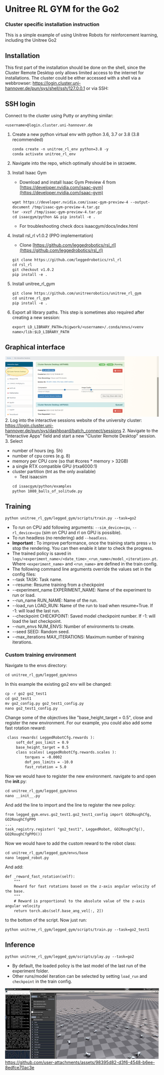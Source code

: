 # Unitree RL GYM for the Go2
### Cluster specific installation instruction


This is a simple example of using Unitree Robots for reinforcement learning, including the Unitree Go2

## Installation
This first part of the installation should be done on the shell, since the Cluster Remote Desktop only allows limited access to the internet for installations.
The cluster could be either accessed with a shell via a webbrowser: https://login.cluster.uni-hannover.de/pun/sys/shell/ssh/127.0.0.1 or via SSH:
## SSH login
   Connect to the cluster using Putty or anything similar:
   ```
   <username>@login.cluster.uni-hannover.de
   ```
1. Create a new python virtual env with python 3.6, 3.7 or 3.8 (3.8 recommended)
   ```
   conda create -n unitree_rl_env python=3.8 -y
   conda activate unitree_rl_env
   ```
2. Navigate into the repo, which optimally should be in `$BIGWORK`.
3. Install Isaac Gym

   - Download and install Isaac Gym Preview 4 from [https://developer.nvidia.com/isaac-gym](https://developer.nvidia.com/isaac-gym)
   ```
   wget https://developer.nvidia.com/isaac-gym-preview-4 --output-document /tmp/isaac-gym-preview-4.tar.gz
   tar -xvzf /tmp/isaac-gym-preview-4.tar.gz
   cd isaacgym/python && pip install -e .
   ```
   - For troubleshooting check docs isaacgym/docs/index.html
4. Install rsl_rl v1.0.2 (PPO implementation)

   - Clone [https://github.com/leggedrobotics/rsl_rl](https://github.com/leggedrobotics/rsl_rl)
   ```
   git clone https://github.com/leggedrobotics/rsl_rl
   cd rsl_rl
   git checkout v1.0.2
   pip install -e .
   ```
5. Install unitree_rl_gym
   ```
   git clone https://github.com/unitreerobotics/unitree_rl_gym
   cd unitree_rl_gym
   pip install -e .
   ```
6. Export all library paths. This step is sometimes also required after creating a new session:
   ```
   export LD_LIBRARY_PATH=/bigwork/<username>/.conda/envs/<venv name>/lib:$LD_LIBRARY_PATH
   ```
## Graphical interface

![Isaac Gym Setup](figures/instruction_1.png)
2. Log into the interactive sessions website of the university cluster:
https://login.cluster.uni-hannover.de/pun/sys/dashboard/batch_connect/sessions
2. Navigate to the "Interactive Apps" field and start a new "Cluster Remote Desktop" session.
3. Select
* number of hours (eg. 5h)
* number of cpu cores (e.g. 8)
* memory per CPU core (so that #cores * memory > 32GB)
* a single RTX compatible GPU (rtxa6000:1)
* cluster partition (tnt as the only available)
   - Test isaacsim 
   ```
   cd isaacgym/python/examples
   python 1080_balls_of_solitude.py
   ```
## Training
   ```
   python unitree_rl_gym/legged_gym/scripts/train.py --task=go2
   ```

   * To run on CPU add following arguments: `--sim_device=cpu`, `--rl_device=cpu` (sim on CPU and rl on GPU is possible).
   * To run headless (no rendering) add `--headless`.
   * **Important** : To improve performance, once the training starts press `v` to stop the rendering. You can then enable it later to check the progress.
   * The trained policy is saved in `logs/<experiment_name>/<date_time>_<run_name>/model_<iteration>.pt`. Where `<experiment_name>` and `<run_name>` are defined in the train config.
   * The following command line arguments override the values set in the config files:
   * --task TASK: Task name.
   * --resume: Resume training from a checkpoint
   * --experiment_name EXPERIMENT_NAME: Name of the experiment to run or load.
   * --run_name RUN_NAME: Name of the run.
   * --load_run LOAD_RUN: Name of the run to load when resume=True. If -1: will load the last run.
   * --checkpoint CHECKPOINT: Saved model checkpoint number. If -1: will load the last checkpoint.
   * --num_envs NUM_ENVS: Number of environments to create.
   * --seed SEED: Random seed.
   * --max_iterations MAX_ITERATIONS: Maximum number of training iterations.
### Custom training environment
   Navigate to the envs directory:
   ```
   cd unitree_rl_gym/legged_gym/envs
   ```
   In this example the existing go2 env will be changed:
   ```
   cp -r go2 go2_test1
   cd go2_test1
   mv go2_config.py go2_test1_config.py
   nano go2_test1_config.py
   ```
   Change some of the objectives like "base_height_target = 0.5", close and register the new environment.
   For our example, you could also add some fast rotation reward:
   ```
    class rewards( LeggedRobotCfg.rewards ):
        soft_dof_pos_limit = 0.9
        base_height_target = 0.5
        class scales( LeggedRobotCfg.rewards.scales ):
            torques = -0.0002
            dof_pos_limits = -10.0
            fast_rotation = 5.0
   ```
   Now we would have to register the new environment. navigate to and open the __init__.py:
   ```
   cd unitree_rl_gym/legged_gym/envs
   nano __init__.py
   ```
   And add the line to import and the line to register the new policy:
   ```
   from legged_gym.envs.go2_test1.go2_test1_config import GO2RoughCfg, GO2RoughCfgPPO
   ...
   task_registry.register( "go2_test1", LeggedRobot, GO2RoughCfg(), GO2RoughCfgPPO())
   ```
   Now we would have to add the custom reward to the robot class:
   ```
   cd unitree_rl_gym/legged_gym/envs/base
   nano legged_robot.py
   ```
   And add:
   ```
   def _reward_fast_rotation(self):
       """
       Reward for fast rotations based on the z-axis angular velocity of the base.
       """
       # Reward is proportional to the absolute value of the z-axis angular velocity
       return torch.abs(self.base_ang_vel[:, 2])
   ```
   to the bottom of the script. Now just run:
   ```
   python unitree_rl_gym/legged_gym/scripts/train.py --task=go2_test1
   ```
## Inference
   ```
   python unitree_rl_gym/legged_gym/scripts/play.py --task=go2
   ```

   * By default, the loaded policy is the last model of the last run of the experiment folder.
   * Other runs/model iteration can be selected by setting `load_run` and `checkpoint` in the train config.

   ![Isaac Gym Setup](figures/instruction_2.png)
   https://github.com/user-attachments/assets/98395d82-d3f6-4548-b6ee-8edfce70ac3e


